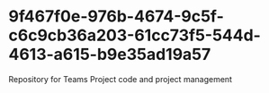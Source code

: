 # 9f467f0e-976b-4674-9c5f-c6c9cb36a203-61cc73f5-544d-4613-a615-b9e35ad19a57
Repository for Teams Project code and project management
